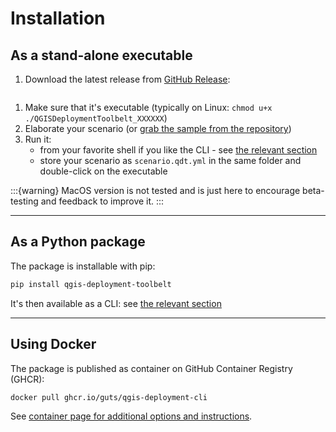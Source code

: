 # Installation

## As a stand-alone executable

1. Download the latest release from [GitHub Release](https://github.com/Guts/qgis-deployment-cli/releases/latest):

  ```{include} download_section.md
  ```

1. Make sure that it's executable (typically on Linux: `chmod u+x ./QGISDeploymentToolbelt_XXXXXX`)
1. Elaborate your scenario (or [grab the sample from the repository](https://github.com/Guts/qgis-deployment-cli/blob/main/scenario.qdt.yml))
1. Run it:
    - from your favorite shell if you like the CLI - see [the relevant section](./cli.md)
    - store your scenario as `scenario.qdt.yml` in the same folder and double-click on the executable

:::{warning}
MacOS version is not tested and is just here to encourage beta-testing and feedback to improve it.
:::

----

## As a Python package

The package is installable with pip:

```sh
pip install qgis-deployment-toolbelt
```

It's then available as a CLI: see [the relevant section](./cli.md)

----

## Using Docker

The package is published as container on GitHub Container Registry (GHCR):

```sh
docker pull ghcr.io/guts/qgis-deployment-cli
```

See [container page for additional options and instructions](https://github.com/Guts/qgis-deployment-cli/pkgs/container/qgis-deployment-cli).
